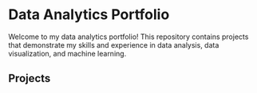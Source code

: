 # Data Analytics Portfolio
Welcome to my data analytics portfolio! This repository contains projects that demonstrate my skills and experience in data analysis, data visualization, and machine learning.

## Projects
